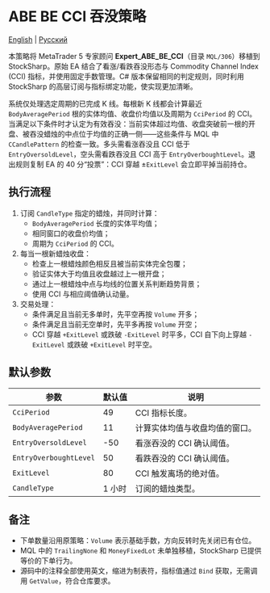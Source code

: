 # ABE BE CCI 吞没策略
[English](README.md) | [Русский](README_ru.md)

本策略将 MetaTrader 5 专家顾问 **Expert_ABE_BE_CCI**（目录 `MQL/306`）移植到 StockSharp。原始 EA 结合了看涨/看跌吞没形态与 Commodity Channel Index (CCI) 指标，并使用固定手数管理。C# 版本保留相同的判定规则，同时利用 StockSharp 的高层订阅与指标绑定功能，使实现更加清晰。

系统仅处理选定周期的已完成 K 线。每根新 K 线都会计算最近 `BodyAveragePeriod` 根的实体均值、收盘价均值以及周期为 `CciPeriod` 的 CCI。当满足以下条件时才认定为有效吞没：当前实体超过均值、收盘突破前一根的开盘、被吞没蜡烛的中点位于均值的正确一侧——这些条件与 MQL 中 `CCandlePattern` 的检查一致。多头需看涨吞没且 CCI 低于 `EntryOversoldLevel`，空头需看跌吞没且 CCI 高于 `EntryOverboughtLevel`。退出规则复制 EA 的 40 分“投票”：CCI 穿越 ±`ExitLevel` 会立即平掉当前持仓。

## 执行流程

1. 订阅 `CandleType` 指定的蜡烛，并同时计算：
   - `BodyAveragePeriod` 长度的实体平均值；
   - 相同窗口的收盘价均值；
   - 周期为 `CciPeriod` 的 CCI。
2. 每当一根新蜡烛收盘：
   - 检查上一根蜡烛颜色相反且被当前实体完全包覆；
   - 验证实体大于均值且收盘越过上一根开盘；
   - 通过上一根蜡烛中点与均线的位置关系判断趋势背景；
   - 使用 CCI 与相应阈值确认动量。
3. 交易处理：
   - 条件满足且当前无多单时，先平空再按 `Volume` 开多；
   - 条件满足且当前无空单时，先平多再按 `Volume` 开空；
   - CCI 穿越 `+ExitLevel` 或跌破 `-ExitLevel` 时平多，CCI 自下向上穿越 `-ExitLevel` 或跌破 `+ExitLevel` 时平空。

## 默认参数

| 参数 | 默认值 | 说明 |
| --- | --- | --- |
| `CciPeriod` | 49 | CCI 指标长度。 |
| `BodyAveragePeriod` | 11 | 计算实体均值与收盘均值的窗口。 |
| `EntryOversoldLevel` | -50 | 看涨吞没的 CCI 确认阈值。 |
| `EntryOverboughtLevel` | 50 | 看跌吞没的 CCI 确认阈值。 |
| `ExitLevel` | 80 | CCI 触发离场的绝对值。 |
| `CandleType` | 1 小时 | 订阅的蜡烛类型。 |

## 备注

- 下单数量沿用原策略：`Volume` 表示基础手数，方向反转时先关闭已有仓位。
- MQL 中的 `TrailingNone` 和 `MoneyFixedLot` 未单独移植，StockSharp 已提供等价的下单行为。
- 源码中的注释全部使用英文，缩进为制表符，指标值通过 `Bind` 获取，无需调用 `GetValue`，符合仓库要求。
